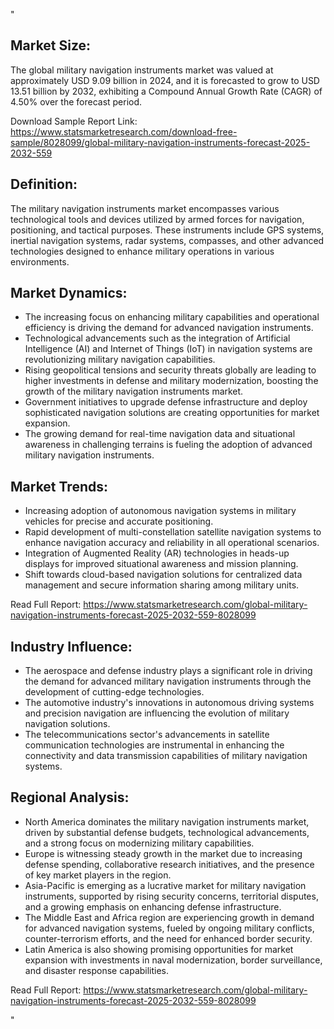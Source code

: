 "<h2>Market Size:</h2>
<p>The global military navigation instruments market was valued at approximately USD 9.09 billion in 2024, and it is forecasted to grow to USD 13.51 billion by 2032, exhibiting a Compound Annual Growth Rate (CAGR) of 4.50% over the forecast period.</p>

<p>Download Sample Report Link: <a href='https://www.statsmarketresearch.com/download-free-sample/8028099/global-military-navigation-instruments-forecast-2025-2032-559'>https://www.statsmarketresearch.com/download-free-sample/8028099/global-military-navigation-instruments-forecast-2025-2032-559</a> </p>


<h2>Definition:</h2>
<p>The military navigation instruments market encompasses various technological tools and devices utilized by armed forces for navigation, positioning, and tactical purposes. These instruments include GPS systems, inertial navigation systems, radar systems, compasses, and other advanced technologies designed to enhance military operations in various environments.</p>


<h2>Market Dynamics:</h2>
<ul>
<li>The increasing focus on enhancing military capabilities and operational efficiency is driving the demand for advanced navigation instruments.</li>
<li>Technological advancements such as the integration of Artificial Intelligence (AI) and Internet of Things (IoT) in navigation systems are revolutionizing military navigation capabilities.</li>
<li>Rising geopolitical tensions and security threats globally are leading to higher investments in defense and military modernization, boosting the growth of the military navigation instruments market.</li>
<li>Government initiatives to upgrade defense infrastructure and deploy sophisticated navigation solutions are creating opportunities for market expansion.</li>
<li>The growing demand for real-time navigation data and situational awareness in challenging terrains is fueling the adoption of advanced military navigation instruments.</li>
</ul>

<h2>Market Trends:</h2>
<ul>
<li>Increasing adoption of autonomous navigation systems in military vehicles for precise and accurate positioning.</li>
<li>Rapid development of multi-constellation satellite navigation systems to enhance navigation accuracy and reliability in all operational scenarios.</li>
<li>Integration of Augmented Reality (AR) technologies in heads-up displays for improved situational awareness and mission planning.</li>
<li>Shift towards cloud-based navigation solutions for centralized data management and secure information sharing among military units.</li>
</ul>

<p>Read Full Report: <a href='https://www.statsmarketresearch.com/global-military-navigation-instruments-forecast-2025-2032-559-8028099'>https://www.statsmarketresearch.com/global-military-navigation-instruments-forecast-2025-2032-559-8028099</a></p>

<h2>Industry Influence:</h2>
<ul>
<li>The aerospace and defense industry plays a significant role in driving the demand for advanced military navigation instruments through the development of cutting-edge technologies.</li>
<li>The automotive industry's innovations in autonomous driving systems and precision navigation are influencing the evolution of military navigation solutions.</li>
<li>The telecommunications sector's advancements in satellite communication technologies are instrumental in enhancing the connectivity and data transmission capabilities of military navigation systems.</li>
</ul>

<h2>Regional Analysis:</h2>
<ul>
<li>North America dominates the military navigation instruments market, driven by substantial defense budgets, technological advancements, and a strong focus on modernizing military capabilities.</li>
<li>Europe is witnessing steady growth in the market due to increasing defense spending, collaborative research initiatives, and the presence of key market players in the region.</li>
<li>Asia-Pacific is emerging as a lucrative market for military navigation instruments, supported by rising security concerns, territorial disputes, and a growing emphasis on enhancing defense infrastructure.</li>
<li>The Middle East and Africa region are experiencing growth in demand for advanced navigation systems, fueled by ongoing military conflicts, counter-terrorism efforts, and the need for enhanced border security.</li>
<li>Latin America is also showing promising opportunities for market expansion with investments in naval modernization, border surveillance, and disaster response capabilities.</li>
</ul>

<p>Read Full Report: <a href='https://www.statsmarketresearch.com/global-military-navigation-instruments-forecast-2025-2032-559-8028099'>https://www.statsmarketresearch.com/global-military-navigation-instruments-forecast-2025-2032-559-8028099</a></p>"
